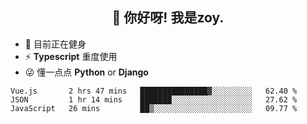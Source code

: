 <h2 align="center">👋 你好呀! 我是zoy.</h2>

- 🤔 目前正在健身
- ⚡ **Typescript** 重度使用
- 😜 懂一点点 **Python** or **Django**






<!--
**l-zoy/l-zoy** is a ✨ _special_ ✨ repository because its `README.md` (this file) appears on your GitHub profile.

Here are some ideas to get you started:

- 🔭 I’m currently working on ...
- 🌱 I’m currently learning ...
- 👯 I’m looking to collaborate on ...
- 🤔 I’m looking for help with ...
- 💬 Ask me about ...
- 📫 How to reach me: ...
- 😄 Pronouns: ...
- ⚡ Fun fact: ...
-->

<!--START_SECTION:waka-->
```text
Vue.js       2 hrs 47 mins   ███████████████▓░░░░░░░░░   62.40 % 
JSON         1 hr 14 mins    ███████░░░░░░░░░░░░░░░░░░   27.62 % 
JavaScript   26 mins         ██▒░░░░░░░░░░░░░░░░░░░░░░   09.77 % 
```
<!--END_SECTION:waka-->
